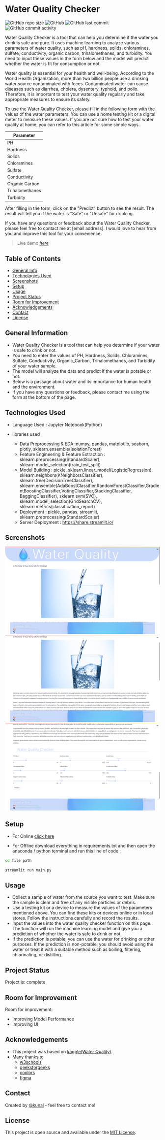 # Water Quality Checker
![GitHub repo size](https://img.shields.io/github/repo-size/kunal-mallick/Water-Quality?style=social)
![GitHub](https://img.shields.io/github/license/kunal-mallick/Water-Quality?style=social)
![GitHub last commit](https://img.shields.io/github/last-commit/kunal-mallick/Water-Quality?style=social)
![GitHub commit activity](https://img.shields.io/github/commit-activity/w/kunal-mallick/Water-Quality?style=social)

Water Quality Checker is a tool that can help you determine if the water you drink is safe and pure. It uses machine learning to analyze various parameters of water quality, such as pH, hardness, solids, chloramines, sulfate, conductivity, organic carbon, trihalomethanes, and turbidity. You need to input these values in the form below and the model will predict whether the water is fit for consumption or not.

Water quality is essential for your health and well-being. According to the World Health Organization, more than two billion people use a drinking water source contaminated with feces. Contaminated water can cause diseases such as diarrhea, cholera, dysentery, typhoid, and polio. Therefore, it is important to test your water quality regularly and take appropriate measures to ensure its safety.

To use the Water Quality Checker, please fill in the following form with the values of the water parameters. You can use a home testing kit or a digital meter to measure these values. If you are not sure how to test your water quality at home, you can refer to this article for some simple ways.

| Parameter |
| --- |
| PH |
| Hardness |
| Solids |
| Chloramines |
| Sulfate |
| Conductivity |
| Organic Carbon |
| Trihalomethanes |
| Turbidity |

After filling in the form, click on the "Predict" button to see the result. The result will tell you if the water is "Safe" or "Unsafe" for drinking.

If you have any questions or feedback about the Water Quality Checker, please feel free to contact me at [email address]. I would love to hear from you and improve this tool for your convenience.
> Live demo [_here_](https://water-quality-checker.streamlit.app/)

## Table of Contents
* [General Info](#general-information)
* [Technologies Used](#technologies-used)
* [Screenshots](#screenshots)
* [Setup](#setup)
* [Usage](#usage)
* [Project Status](#project-status)
* [Room for Improvement](#room-for-improvement)
* [Acknowledgements](#acknowledgements)
* [Contact](#contact)
* [License](#license)


## General Information
- Water Quality Checker is a tool that can help you determine if your water is safe to drink or not.
- You need to enter the values of PH, Hardness, Solids, Chloramines, Sulfate, Conductivity, Organic_Carbon, Trihalomethanes, and Turbidity of your water sample.
- The model will analyze the data and predict if the water is potable or not.
- Below is a passage about water and its importance for human health and the environment.
- If you have any questions or feedback, please contact me using the form at the bottom of the page.

## Technologies Used
- Language Used : Jupyter Notebook(Python)

- libraries used
    - Data Preprocessing & EDA :numpy, pandas, matplotlib, seaborn, plotly, sklearn.ensemble(IsolationForest)
    - Feature Engineering & Feature Extraction : sklearn.preprocessing(StandardScaler), sklearn.model_selection(train_test_split)
    - Model Building : pickle, sklearn.linear_model(LogisticRegression), sklearn.neighbors(KNeighborsClassifier), sklearn.tree(DecisionTreeClassifier), sklearn.ensemble(AdaBoostClassifier,RandomForestClassifier,GradientBoostingClassifier,VotingClassifier,StackingClassifier, BaggingClassifier), sklearn.svm(SVC), sklearn.model_selection(GridSearchCV), sklearn.metrics(classification_report)
    - Deployment : pickle, pandas, streamlit, sklearn.preprocessing(StandardScaler)
    - Server Deployment : https://share.streamlit.io/


## Screenshots
![Top](https://raw.githubusercontent.com/kunal-mallick/Water-Quality/main/img/top.png)
![mid](https://raw.githubusercontent.com/kunal-mallick/Water-Quality/main/img/mid.png)
![bottom](https://raw.githubusercontent.com/kunal-mallick/Water-Quality/main/img/bottom.png)


## Setup
- For Online [click here](https://water-quality-checker.streamlit.app/)

- For Offline download everything in requirements.txt and then open the anaconda / python terminal and run this line of code :
 
```bash
cd file path
```
```bash
streamlit run main.py
```


## Usage
- Collect a sample of water from the source you want to test. Make sure the sample is clear and free of any visible particles or debris.
- Use a testing kit or a device to measure the values of the parameters mentioned above. You can find these kits or devices online or in local stores. Follow the instructions carefully and record the results.
- Input the values into the water quality checker function on this page. The function will run the machine learning model and give you a prediction of whether the water is safe to drink or not.
- If the prediction is potable, you can use the water for drinking or other purposes. If the prediction is non-potable, you should avoid using the water or treat it with a suitable method such as boiling, filtering, chlorinating, or distilling.


## Project Status
Project is: complete

## Room for Improvement

Room for improvement:
- Improving Model Performance
- Improving UI 


## Acknowledgements
- This project was based on [kaggle(Water Quality)](https://www.kaggle.com/datasets/adityakadiwal/water-potability).
- Many thanks to
    - [w3schools](https://www.w3schools.com/)
    - [geeksforgeeks](https://www.geeksforgeeks.org/)
    - [coolors](https://coolors.co/palettes/trending/rainbow)
    - [figma](https://www.figma.com/)


## Contact
Created by [@kunal](https://github.com/kunal-mallick) - feel free to contact me!


<!-- Optional -->
## License
This project is open source and available under the [MIT License](https://github.com/kunal-mallick/Water-Quality/blob/main/LICENSE).

<!-- You don't have to include all sections - just the one's relevant to your project -->
